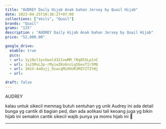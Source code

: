 ```yaml
---
title: "AUDREY Daily Hijab Anak bahan Jersey by Quail Hijab"
date: 2023-04-25T10:36:27+07:00
collections: ["Veils", "Quail"]
brands: "Quail"
grams: "125"
description : "AUDREY Daily Hijab Anak bahan Jersey by Quail Hijab"
price: "52,000.00"

google_drive:
  enable: true
  pics:
  - url: 1yjNsl1ysXwald321vwMM_lRq85XLp1nC
  - url: 1szSMvL3p-rMyiwIKoGncLqSbeuTIr5M8
  - url: 1HiV-4aOujj_DsacqMiHhUR3MZY2TZtWj
  - url: 

draft: false
---
```


AUDREY

kalau untuk sikecil memnag butuh sentuhan yg unik 
Audrey ini ada detail bunga yg cantik di bagian ped,
dan ada aolikasi tali keoang juga yg bikin hijab ini semakin cantik 
sikecil wajib punya ya moms hijab ini 🥰

----    
 
